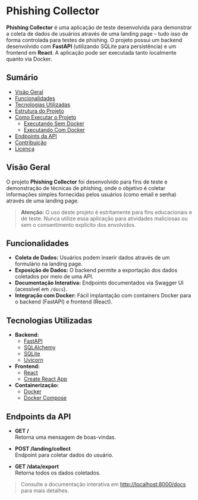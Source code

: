 # Phishing Collector

**Phishing Collector** é uma aplicação de teste desenvolvida para demonstrar a coleta de dados de usuários através de uma landing page – tudo isso de forma controlada para testes de phishing. O projeto possui um backend desenvolvido com **FastAPI** (utilizando SQLite para persistência) e um frontend em **React**. A aplicação pode ser executada tanto localmente quanto via Docker.

## Sumário

- [Visão Geral](#visão-geral)
- [Funcionalidades](#funcionalidades)
- [Tecnologias Utilizadas](#tecnologias-utilizadas)
- [Estrutura do Projeto](#estrutura-do-projeto)
- [Como Executar o Projeto](#como-executar-o-projeto)
  - [Executando Sem Docker](#executando-sem-docker)
  - [Executando Com Docker](#executando-com-docker)
- [Endpoints da API](#endpoints-da-api)
- [Contribuição](#contribuição)
- [Licença](#licença)

## Visão Geral

O projeto **Phishing Collector** foi desenvolvido para fins de teste e demonstração de técnicas de phishing, onde o objetivo é coletar informações simples fornecidas pelos usuários (como email e senha) através de uma landing page.

> **Atenção:** O uso deste projeto é estritamente para fins educacionais e de teste. Nunca utilize essa aplicação para atividades maliciosas ou sem o consentimento explícito dos envolvidos.

## Funcionalidades

- **Coleta de Dados:** Usuários podem inserir dados através de um formulário na landing page.
- **Exposição de Dados:** O backend permite a exportação dos dados coletados por meio de uma API.
- **Documentação Interativa:** Endpoints documentados via Swagger UI (acessível em `/docs`).
- **Integração com Docker:** Fácil implantação com containers Docker para o backend (FastAPI) e frontend (React).

## Tecnologias Utilizadas

- **Backend:**
  - [FastAPI](https://fastapi.tiangolo.com/)
  - [SQLAlchemy](https://www.sqlalchemy.org/)
  - [SQLite](https://www.sqlite.org/index.html)
  - [Uvicorn](https://www.uvicorn.org/)
- **Frontend:**
  - [React](https://reactjs.org/)
  - [Create React App](https://create-react-app.dev/)
- **Containerização:**
  - [Docker](https://www.docker.com/)
  - [Docker Compose](https://docs.docker.com/compose/)


## Endpoints da API

- **GET /**  
  Retorna uma mensagem de boas-vindas.

- **POST /landing/collect**  
  Endpoint para coletar dados do usuário.

- **GET /data/export**  
  Retorna todos os dados coletados.

> Consulte a documentação interativa em [http://localhost:8000/docs](http://localhost:8000/docs) para mais detalhes.
